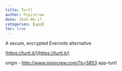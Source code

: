 ```yaml
---
title: Turtl
author: PipisCrew
date: 2016-06-17
categories: [app]
toc: true
---
```


A secure, encrypted Evernote alternative

[https://turtl.it/](https://turtl.it/)

origin - http://www.pipiscrew.com/?p=5853 app-turtl